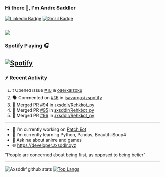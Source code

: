 ### Hi there 👋, I'm Andre Saddler
[![Linkedin Badge](https://img.shields.io/badge/-andrexsaddler-blue?style=flat-square&logo=Linkedin&logoColor=white&link=https://www.linkedin.com/in/andrexsaddler/)](https://www.linkedin.com/in/andrexsaddler/)
[![Gmail Badge](https://img.shields.io/badge/-contact@rehkloos.com-c14438?style=flat-square&logo=Gmail&logoColor=white&link=mailto:contact@rehkloos.com)](mailto:contact@rehkloos.com)

![](https://komarev.com/ghpvc/?username=axsddlr&color=dc143c)
---
### Spotify Playing 🎧

[![Spotify](https://novatorem.rehkloos.vercel.app/api/spotify)](https://open.spotify.com/user/Rehkloos)
---

### :zap: Recent Activity

<!--START_SECTION:activity-->
1. ❗️ Opened issue [#10](https://github.com/oae/kaizoku/issues/10) in [oae/kaizoku](https://github.com/oae/kaizoku)
2. 🗣 Commented on [#36](https://github.com/jsavargas/zspotify/issues/36) in [jsavargas/zspotify](https://github.com/jsavargas/zspotify)
3. 🎉 Merged PR [#94](https://github.com/axsddlr/Rehkbot_py/pull/94) in [axsddlr/Rehkbot_py](https://github.com/axsddlr/Rehkbot_py)
4. 🎉 Merged PR [#95](https://github.com/axsddlr/Rehkbot_py/pull/95) in [axsddlr/Rehkbot_py](https://github.com/axsddlr/Rehkbot_py)
5. 🎉 Merged PR [#96](https://github.com/axsddlr/Rehkbot_py/pull/96) in [axsddlr/Rehkbot_py](https://github.com/axsddlr/Rehkbot_py)
<!--END_SECTION:activity-->

---

- 🔭 I’m currently working on [Patch Bot](https://github.com/axsddlr/patch_bot)
- 🌱 I’m currently learning Python, Pandas, BeautifulSoup4
- 💬 Ask me about anime and games.
- 🌐 https://developer.axsddlr.xyz

"People are concerned about being first, as opposed to being better"

---
![Axsddlr' github stats](https://github-readme-stats.vercel.app/api?username=axsddlr&count_private=true)
[![Top Langs](https://github-readme-stats.vercel.app/api/top-langs/?username=axsddlr&layout=compact)](https://github.com/anuraghazra/github-readme-stats)
